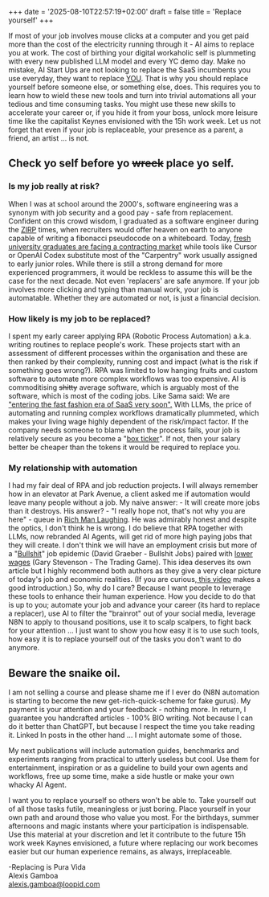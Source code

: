 +++
date = '2025-08-10T22:57:19+02:00'
draft = false
title = 'Replace yourself'
+++

If most of your job involves mouse clicks at a computer and you get paid more than the cost of the electricity running through it - AI aims to replace you at work. The cost of birthing your digital workaholic self is plummeting with every new published LLM model and every YC demo day. Make no mistake, AI Start Ups are not looking to replace the SaaS incumbents you use everyday, they want to replace [YOU](https://www.artisan.co/blog/stop-hiring-humans). That is why you should replace yourself before someone else, or something else, does. This requires you to learn how to wield these new tools and turn into trivial automations all your tedious and time consuming tasks. You might use these new skills to accelerate your career or, if you hide it from your boss, unlock more leisure time like the capitalist Keynes envisioned with the 15h work week. Let us not forget that even if your job is replaceable, your presence as a parent, a friend, an artist ... is not.

## Check yo self before yo ~~wreck~~ place yo self.  

### Is my job really at risk?
 When I was at school around the 2000's, software engineering was a synonym with job security and a good pay - safe from replacement. Confident on this crowd wisdom, I graduated as a software engineer during the [ZIRP](https://www.ycombinator.com/library/LC-what-is-zirp-and-how-did-it-poison-startups) times, when recruiters would offer heaven on earth to anyone capable of writing a fibonacci pseudocode on a whiteboard. Today, [fresh university graduates are facing a contracting market](https://www.signalfire.com/blog/signalfire-state-of-talent-report-2025) while tools like Cursor or OpenAI Codex substitute most of the "Carpentry" work usually assigned to early junior roles. While there is still a strong demand for more experienced programmers, it would be reckless to assume this will be the case for the next decade. Not even 'replacers' are safe anymore. If your job involves more clicking and typing than manual work, your job is automatable. Whether they are automated or not, is just a financial decision.

### How likely is my job to be replaced? 
I spent my early career applying RPA (Robotic Process Automation) a.k.a. writing routines to replace people's work. These projects start with an assessment of different processes within the organisation and these are then ranked by their complexity, running cost and impact (what is the risk if something goes wrong?). RPA was limited to low hanging fruits and custom software to automate more complex workflows was too expensive. AI is commoditising ~~shitty~~ average software, which is arguably most of the software, which is most of the coding jobs. Like Sama said: We are ["entering the fast fashion era of SaaS very soon".](https://x.com/sama/status/1952084574366032354) With LLMs, the price of automating and running complex workflows dramatically plummeted, which makes your living wage highly dependent of the risk/impact factor. If the company needs someone to blame when the process fails, your job is relatively secure as you become a "[box ticker](https://strikemag.org/bullshit-jobs/)". If not, then your salary better be cheaper than the tokens it would be required to replace you.

### My relationship with automation
I had my fair deal of RPA and job reduction projects. I will always remember how in an elevator at Park Avenue, a client asked me if automation would leave many people without a job. My naive answer: - It will create more jobs than it destroys. His answer? - "I really hope not, that's not why you are here" - queue in [Rich Man Laughing](https://www.tiktok.com/@911pxrsche/video/7370966462342696224?lang=en). He was admirably honest and despite the optics, I don't think he is wrong. I do believe that RPA together with LLMs, now rebranded AI Agents, will get rid of more high paying jobs that they will create. I don't think we will have an employment crisis but more of a "[Bullshit](https://strikemag.org/bullshit-jobs/)" job epidemic (David Graeber - Bullshit Jobs) paired with [lower wages](https://www.youtube.com/watch?v=a-ohZ74hdeI) (Gary Stevenson - The Trading Game). This idea deserves its own article but I highly recommend both authors as they give a very clear picture of today's job and economic realities. (If you are curious,[ this video](https://www.youtube.com/watch?v=6KXZP-Deel4) makes a good introduction.) So, why do I care? Because I want people to leverage these tools to enhance their human experience. How you decide to do that is up to you; automate your job and advance your career (its hard to replace a replacer), use AI to filter the "brainrot" out of your social media, leverage N8N to apply to thousand positions, use it to scalp scalpers, to fight back for your attention ... I just want to show you how easy it is to use such tools, how easy it is to replace yourself out of the tasks you don't want to do anymore.

## Beware the sn**ai**ke oil. 

I am not selling a course and please shame me if I ever do (N8N automation is starting to become the new get-rich-quick-scheme for fake gurus). My payment is your attention and your feedback - nothing more. In return, I guarantee you handcrafted articles - 100% BIO writing. Not because I can do it better than ChatGPT, but because I respect the time you take reading it. Linked In posts in the other hand ... I might automate some of those. 

My next publications will include automation guides, benchmarks and experiments ranging from practical to utterly useless but cool. Use them for entertainment, inspiration or as a guideline to build your own agents and workflows, free up some time, make a side hustle or make your own whacky AI Agent.

I want you to replace yourself so others won't be able to. Take yourself out of all those tasks futile, meaningless or just boring. Place yourself in your own path and around those who value you most. For the birthdays, summer afternoons and magic instants where your participation is indispensable. Use this material at your discretion and let it contribute to the future 15h work week Kaynes envisioned, a future where replacing our work becomes easier but our human experience remains, as always, irreplaceable. 

-Replacing is Pura Vida  
Alexis Gamboa  
alexis.gamboa@loopid.com






